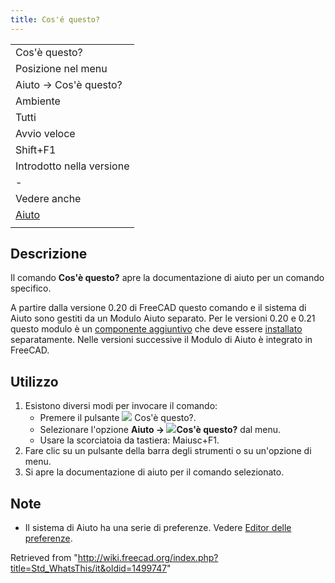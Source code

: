 ```yaml
---
title: Cos'é questo?
---
```

|  |
| --- |
| Cos'è questo? |
| Posizione nel menu |
| Aiuto → Cos'è questo?‏‎ |
| Ambiente |
| Tutti |
| Avvio veloce |
| Shift+F1 |
| Introdotto nella versione |
| - |
| Vedere anche |
| [Aiuto](/Std_OnlineHelp/it "Std OnlineHelp/it") |
|  |

## Descrizione

Il comando **Cos'è questo?** apre la documentazione di aiuto per un comando specifico.

A partire dalla versione 0.20 di FreeCAD questo comando e il sistema di Aiuto sono gestiti da un Modulo Aiuto separato. Per le versioni 0.20 e 0.21 questo modulo è un [componente aggiuntivo](https://github.com/FreeCAD/FreeCAD-Help) che deve essere [installato](/Std_AddonMgr/it "Std AddonMgr/it") separatamente. Nelle versioni successive il Modulo di Aiuto è integrato in FreeCAD.

## Utilizzo

1. Esistono diversi modi per invocare il comando:
   * Premere il pulsante ![](/images/Std_WhatsThis.svg) Cos'è questo?.
   * Selezionare l'opzione **Aiuto → ![](/images/Std_WhatsThis.svg)Cos'è questo?** dal menu.
   * Usare la scorciatoia da tastiera: Maiusc+F1.
2. Fare clic su un pulsante della barra degli strumenti o su un'opzione di menu.
3. Si apre la documentazione di aiuto per il comando selezionato.

## Note

* Il sistema di Aiuto ha una serie di preferenze. Vedere [Editor delle preferenze](/Preferences_Editor/it#Aiuto "Preferences Editor/it").

Retrieved from "<http://wiki.freecad.org/index.php?title=Std_WhatsThis/it&oldid=1499747>"